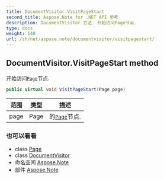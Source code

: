 ```yaml
---
title: DocumentVisitor.VisitPageStart
second_title: Aspose.Note for .NET API 参考
description: DocumentVisitor 方法. 开始访问Page节点.
type: docs
weight: 140
url: /zh/net/aspose.note/documentvisitor/visitpagestart/
---
```

## DocumentVisitor.VisitPageStart method

开始访问[`Page`](../../page/)节点.

```csharp
public virtual void VisitPageStart(Page page)
```

| 范围 | 类型 | 描述 |
| --- | --- | --- |
| page | Page | 的[`Page`](../../page/)节点. |

### 也可以看看

* class [Page](../../page/)
* class [DocumentVisitor](../)
* 命名空间 [Aspose.Note](../../documentvisitor/)
* 部件 [Aspose.Note](../../../)


